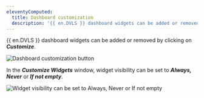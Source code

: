 ```yaml
---
eleventyComputed:
  title: Dashboard customization
  description: '{{ en.DVLS }} dashboard widgets can be added or removed by clicking on Customize.'
---
```


{{ en.DVLS }} dashboard widgets can be added or removed by clicking on ***Customize***.

![Dashboard customization button](https://cdnweb.devolutions.net/docs/DVLS6067_2024_1.png)

In the ***Customize Widgets*** window, widget visibility can be set to ***Always, Never*** or ***If not empty***.

![Widget visibility can be set to Always, Never or If not empty](https://cdnweb.devolutions.net/docs/DVLS6068_2024_1.png)